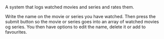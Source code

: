 A system that logs watched movies and series and rates them.

Write the name on the movie or series you have watched. Then press the submit button so the movie or series goes into an array of watched movies og series. You then have options to edit the name, delete it or add to favourites.
